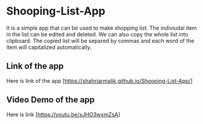 ﻿# Shooping-List-App
It is a simple app that can be used to make shopping list. The indiviudal item in the list can be edited and deleted. We can also copy the whole list into clipboard. The copied list will be separed by commas and each word of the item will capitalized automatically.

## Link of the app
Here is link of the app [https://shahriarmalik.github.io/Shooping-List-App/]

## Video Demo of the app
Here is link [https://youtu.be/xJHO3wxmZsA]
